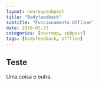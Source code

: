 ```yaml
---
layout: neuroupsubpost
title: "Bodyfeedback"
subtitle: "Funcionamento Offline"
date: 2019-07-23
categories: [neuroup, subpost]
tags: [bodyfeedback, offline]
---
```


Teste
---

Uma coisa e outra.